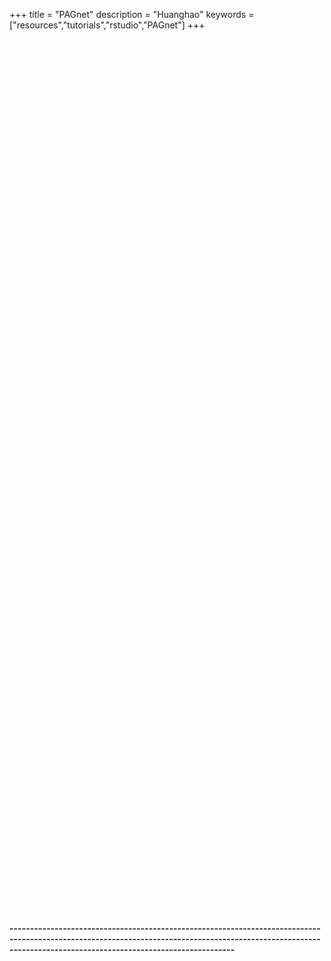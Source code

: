 +++
title = "PAGnet"
description = "Huanghao"
keywords = ["resources","tutorials","rstudio","PAGnet"]
+++

<div align=left>

  <div class="main-container" id="main" style="width:99%">
 <iframe src="//144.214.26.35:8238/PAGnet/" width=1300 height=1400 frameborder="0">
 
 </iframe>


<br>

**---------------------------------------------------------------------------------------------------------------------------------------------------------------------------------------------------------------**

<br><br><br>
